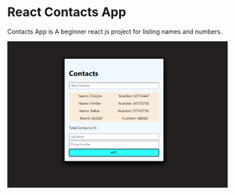 # React Contacts App

Contacts App is A beginner react js project for listing names and numbers.

![Contacts App](./src/assets/images/contacts.png)
